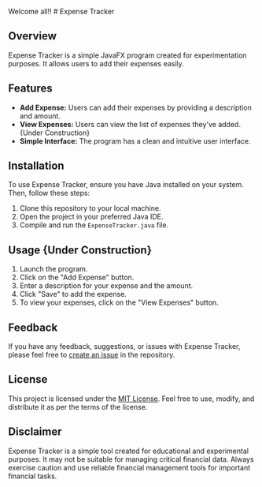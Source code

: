 Welcome all!! # Expense Tracker

## Overview
Expense Tracker is a simple JavaFX program created for experimentation purposes. It allows users to add their expenses easily.

## Features
- **Add Expense:** Users can add their expenses by providing a description and amount.
- **View Expenses:** Users can view the list of expenses they've added. {Under Construction}
- **Simple Interface:** The program has a clean and intuitive user interface.

## Installation
To use Expense Tracker, ensure you have Java installed on your system. Then, follow these steps:
1. Clone this repository to your local machine.
2. Open the project in your preferred Java IDE.
3. Compile and run the `ExpenseTracker.java` file.

## Usage {Under Construction}
1. Launch the program.
2. Click on the "Add Expense" button.
3. Enter a description for your expense and the amount.
4. Click "Save" to add the expense.
5. To view your expenses, click on the "View Expenses" button.

## Feedback
If you have any feedback, suggestions, or issues with Expense Tracker, please feel free to [create an issue](link-to-issue-tracker) in the repository.

## License
This project is licensed under the [MIT License](link-to-license-file). Feel free to use, modify, and distribute it as per the terms of the license.

## Disclaimer
Expense Tracker is a simple tool created for educational and experimental purposes. It may not be suitable for managing critical financial data. Always exercise caution and use reliable financial management tools for important financial tasks.
